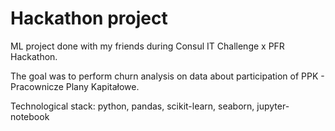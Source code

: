 # Hackathon project

ML project done with my friends during Consul IT Challenge x PFR Hackathon.

The goal was to perform churn analysis on data about participation of PPK - Pracownicze Plany Kapitałowe.

Technological stack: python, pandas, scikit-learn, seaborn, jupyter-notebook
